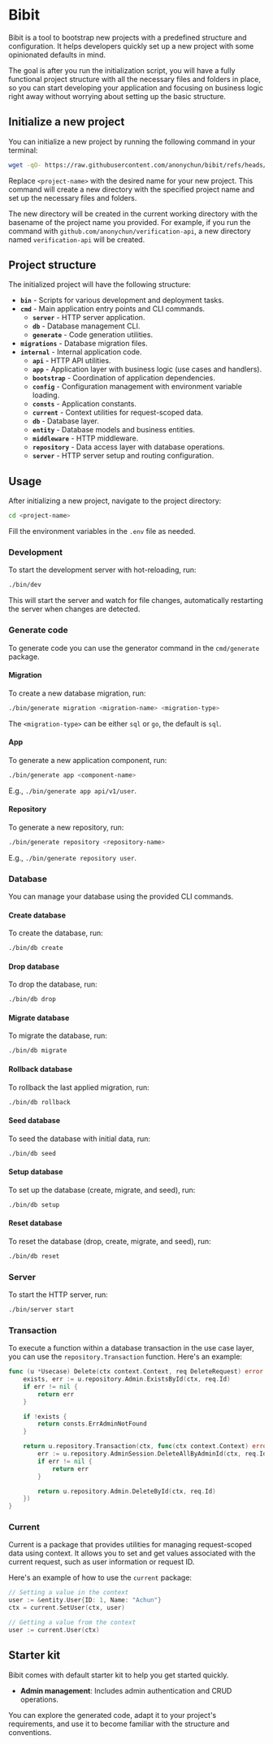 # Bibit

Bibit is a tool to bootstrap new projects with a predefined structure and configuration. It helps developers quickly set up a new project with some opinionated defaults in mind.

The goal is after you run the initialization script, you will have a fully functional project structure with all the necessary files and folders in place, so you can start developing your application and focusing on business logic right away without worrying about setting up the basic structure.

## Initialize a new project

You can initialize a new project by running the following command in your terminal:

```bash
wget -qO- https://raw.githubusercontent.com/anonychun/bibit/refs/heads/main/new.sh | bash -s <project-name>
```

Replace `<project-name>` with the desired name for your new project. This command will create a new directory with the specified project name and set up the necessary files and folders.

The new directory will be created in the current working directory with the basename of the project name you provided. For example, if you run the command with `github.com/anonychun/verification-api`, a new directory named `verification-api` will be created.

## Project structure

The initialized project will have the following structure:

- **`bin`** - Scripts for various development and deployment tasks.
- **`cmd`** - Main application entry points and CLI commands.
  - **`server`** - HTTP server application.
  - **`db`** - Database management CLI.
  - **`generate`** - Code generation utilities.
- **`migrations`** - Database migration files.
- **`internal`** - Internal application code.
  - **`api`** - HTTP API utilities.
  - **`app`** - Application layer with business logic (use cases and handlers).
  - **`bootstrap`** - Coordination of application dependencies.
  - **`config`** - Configuration management with environment variable loading.
  - **`consts`** - Application constants.
  - **`current`** - Context utilities for request-scoped data.
  - **`db`** - Database layer.
  - **`entity`** - Database models and business entities.
  - **`middleware`** - HTTP middleware.
  - **`repository`** - Data access layer with database operations.
  - **`server`** - HTTP server setup and routing configuration.

## Usage

After initializing a new project, navigate to the project directory:

```bash
cd <project-name>
```

Fill the environment variables in the `.env` file as needed.

### Development

To start the development server with hot-reloading, run:

```bash
./bin/dev
```

This will start the server and watch for file changes, automatically restarting the server when changes are detected.

### Generate code

To generate code you can use the generator command in the `cmd/generate` package.

#### Migration

To create a new database migration, run:

```bash
./bin/generate migration <migration-name> <migration-type>
```

The `<migration-type>` can be either `sql` or `go`, the default is `sql`.

#### App

To generate a new application component, run:

```bash
./bin/generate app <component-name>
```

E.g., `./bin/generate app api/v1/user`.

#### Repository

To generate a new repository, run:

```bash
./bin/generate repository <repository-name>
```

E.g., `./bin/generate repository user`.

### Database

You can manage your database using the provided CLI commands.

#### Create database

To create the database, run:

```bash
./bin/db create
```

#### Drop database

To drop the database, run:

```bash
./bin/db drop
```

#### Migrate database

To migrate the database, run:

```bash
./bin/db migrate
```

#### Rollback database

To rollback the last applied migration, run:

```bash
./bin/db rollback
```

#### Seed database

To seed the database with initial data, run:

```bash
./bin/db seed
```

#### Setup database

To set up the database (create, migrate, and seed), run:

```bash
./bin/db setup
```

#### Reset database

To reset the database (drop, create, migrate, and seed), run:

```bash
./bin/db reset
```

### Server

To start the HTTP server, run:

```bash
./bin/server start
```

### Transaction

To execute a function within a database transaction in the use case layer, you can use the `repository.Transaction` function. Here's an example:

```go
func (u *Usecase) Delete(ctx context.Context, req DeleteRequest) error {
	exists, err := u.repository.Admin.ExistsById(ctx, req.Id)
	if err != nil {
		return err
	}

	if !exists {
		return consts.ErrAdminNotFound
	}

	return u.repository.Transaction(ctx, func(ctx context.Context) error {
		err := u.repository.AdminSession.DeleteAllByAdminId(ctx, req.Id)
		if err != nil {
			return err
		}

		return u.repository.Admin.DeleteById(ctx, req.Id)
	})
}
```

### Current

Current is a package that provides utilities for managing request-scoped data using context. It allows you to set and get values associated with the current request, such as user information or request ID.

Here's an example of how to use the `current` package:

```go
// Setting a value in the context
user := &entity.User{ID: 1, Name: "Achun"}
ctx = current.SetUser(ctx, user)

// Getting a value from the context
user := current.User(ctx)
```

## Starter kit

Bibit comes with default starter kit to help you get started quickly.

- **Admin management**: Includes admin authentication and CRUD operations.

You can explore the generated code, adapt it to your project's requirements, and use it to become familiar with the structure and conventions.
